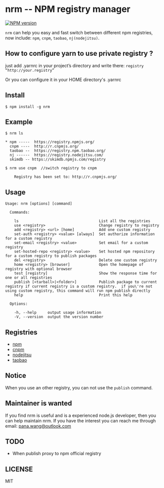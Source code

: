 nrm -- NPM registry manager
===

[![NPM version][npm-image]][npm-url]

`nrm` can help you easy and fast switch between different npm registries,
now include: `npm`, `cnpm`, `taobao`, `nj(nodejitsu)`.

## How to configure yarn to use private registry ?
just add .yarnrc in your project’s directory and write there:
`registry “http://your.registry”`

Or you can configure it in your HOME directory's .yarnrc


## Install

```
$ npm install -g nrm
```

## Example
```
$ nrm ls

* npm -----  https://registry.npmjs.org/
  cnpm ----  http://r.cnpmjs.org/
  taobao --  https://registry.npm.taobao.org/
  nj ------  https://registry.nodejitsu.com/
  skimdb -- https://skimdb.npmjs.com/registry

```

```
$ nrm use cnpm  //switch registry to cnpm

    Registry has been set to: http://r.cnpmjs.org/

```

## Usage

```
Usage: nrm [options] [command]

  Commands:

    ls                                    List all the registries
    use <registry>                        Change registry to registry
    add <registry> <url> [home]           Add one custom registry
    set-auth <registry> <value> [always]  Set authorize information for a custom registry
    set-email <registry> <value>          Set email for a custom registry
    set-hosted-repo <registry> <value>    Set hosted npm repository for a custom registry to publish packages
    del <registry>                        Delete one custom registry
    home <registry> [browser]             Open the homepage of registry with optional browser
    test [registry]                       Show the response time for one or all registries
    publish [<tarball>|<folder>]          Publish package to current registry if current registry is a custom registry.  if you\'re not using custom registry, this command will run npm publish directly
    help                                  Print this help

  Options:

    -h, --help     output usage information
    -V, --version  output the version number
```

## Registries

* [npm](https://www.npmjs.org)
* [cnpm](http://cnpmjs.org)
* [nodejitsu](https://www.nodejitsu.com)
* [taobao](http://npm.taobao.org/)


## Notice

When you use an other registry, you can not use the `publish` command.

## Maintainer is wanted

If you find nrm is useful and is a experienced node.js developer, then you can help maintain nrm.
If you have the interest you can reach me through email: pana.wang@outlook.com

## TODO

* When publish proxy to npm official registry

## LICENSE
MIT


[npm-image]: https://img.shields.io/npm/v/nrm.svg?style=flat-square
[npm-url]: https://npmjs.org/package/nrm
